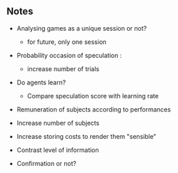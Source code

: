 ## Notes


* Analysing games as a unique session or not? 
    * for future, only one session

* Probability occasion of speculation : 
    * increase number of trials 

* Do agents learn? 
    * Compare speculation score with learning rate
    
* Remuneration of subjects according to performances

* Increase number of subjects

* Increase storing costs to render them "sensible"

* Contrast level of information 

* Confirmation or not?


